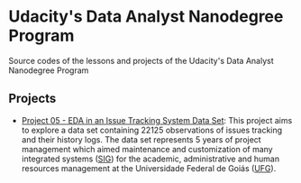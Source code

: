 # Udacity's Data Analyst Nanodegree Program
Source codes of the lessons and projects of the Udacity's Data Analyst Nanodegree Program

## Projects

- [Project 05 \- EDA in an Issue Tracking System Data Set](core-course-05-exploratory-data-analysis/project-05-explore-and-summarize-data): This project aims to explore a data set containing 22125 observations of issues tracking and their history logs. The data set represents 5 years of project management which aimed maintenance and customization of many integrated systems ([SIG](https://docs.info.ufrn.br)) for the academic, administrative and human  resources management at the Universidade Federal de Goiás ([UFG](https://www.ufg.br)).
